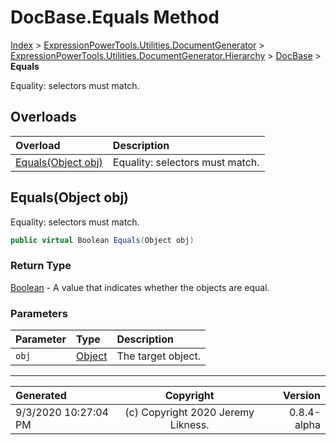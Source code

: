 ﻿# DocBase.Equals Method

[Index](../index.md) > [ExpressionPowerTools.Utilities.DocumentGenerator](ExpressionPowerTools.Utilities.DocumentGenerator.a.md) > [ExpressionPowerTools.Utilities.DocumentGenerator.Hierarchy](ExpressionPowerTools.Utilities.DocumentGenerator.Hierarchy.n.md) > [DocBase](ExpressionPowerTools.Utilities.DocumentGenerator.Hierarchy.DocBase.cs.md) > **Equals**

Equality: selectors must match.

## Overloads

| Overload | Description |
| :-- | :-- |
| [Equals(Object obj)](#equalsobject-obj) | Equality: selectors must match. |
## Equals(Object obj)

Equality: selectors must match.

```csharp
public virtual Boolean Equals(Object obj)
```

### Return Type

 [Boolean](https://docs.microsoft.com/dotnet/api/system.boolean)  - A value that indicates whether the objects are equal.

### Parameters

| Parameter | Type | Description |
| :-- | :-- | :-- |
| `obj` | [Object](https://docs.microsoft.com/dotnet/api/system.object) | The target object. |



---

| Generated | Copyright | Version |
| :-- | :-: | --: |
| 9/3/2020 10:27:04 PM | (c) Copyright 2020 Jeremy Likness. | 0.8.4-alpha |
